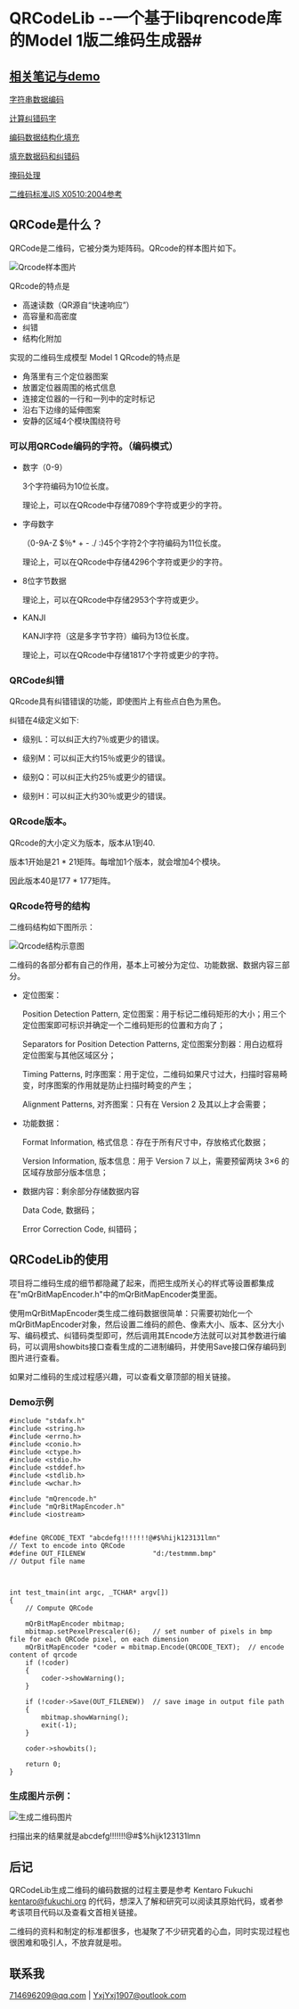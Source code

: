 # QRCodeLib --一个基于libqrencode库的Model 1版二维码生成器#

## [相关笔记与demo]()

[字符串数据编码](./QR/CodeGenerator.md)

[计算纠错码字](./QR/EccSpec.md)

[编码数据结构化填充](./QR/DataFill.md)

[填充数据码和纠错码](./QR/originaldatafill.md)

[掩码处理](./QR/Maskk.md)

[二维码标准JIS X0510:2004参考](http://www.kikakurui.com/x0/X0510-2004-01.html)

## QRCode是什么？

QRCode是二维码，它被分类为矩阵码。QRcode的样本图片如下。

![Qrcode样本图片](./Images/README/qrPatern.png)

QRcode的特点是

- 高速读数（QR源自“快速响应”）
- 高容量和高密度
- 纠错
- 结构化附加

实现的二维码生成模型 Model 1 QRcode的特点是

- 角落里有三个定位器图案
- 放置定位器周围的格式信息
- 连接定位器的一行和一列中的定时标记
- 沿右下边缘的延伸图案
- 安静的区域4个模块围绕符号

### 可以用QRCode编码的字符。（编码模式）

- 数字（0-9）

	3个字符编码为10位长度。

	理论上，可以在QRcode中存储7089个字符或更少的字符。

- 字母数字

	（0-9A-Z $％* + - ./ :)45个字符2个字符编码为11位长度。

	理论上，可以在QRcode中存储4296个字符或更少的字符。 

- 8位字节数据

	理论上，可以在QRcode中存储2953个字符或更少。

- KANJI 

	KANJI字符（这是多字节字符）编码为13位长度。

	理论上，可以在QRcode中存储1817个字符或更少的字符。

### QRCode纠错

QRcode具有纠错错误的功能，即使图片上有些点白色为黑色。

纠错在4级定义如下:

- 级别L：可以纠正大约7％或更少的错误。

- 级别M：可以纠正大约15％或更少的错误。

- 级别Q：可以纠正大约25％或更少的错误。

- 级别H：可以纠正大约30％或更少的错误。

### QRcode版本。

QRcode的大小定义为版本，版本从1到40. 

版本1开始是21 * 21矩阵。每增加1个版本，就会增加4个模块。

因此版本40是177 * 177矩阵。

###  QRcode符号的结构

二维码结构如下图所示：

![Qrcode结构示意图](./Images/README/QrcodeSymbol.JPG)


二维码的各部分都有自己的作用，基本上可被分为定位、功能数据、数据内容三部分。

- 定位图案： 

	Position Detection Pattern, 定位图案：用于标记二维码矩形的大小；用三个定位图案即可标识并确定一个二维码矩形的位置和方向了；

	Separators for Position Detection Patterns, 定位图案分割器：用白边框将定位图案与其他区域区分；
	
	Timing Patterns, 时序图案：用于定位，二维码如果尺寸过大，扫描时容易畸变，时序图案的作用就是防止扫描时畸变的产生；

	Alignment Patterns, 对齐图案：只有在 Version 2 及其以上才会需要；

- 功能数据： 

	Format Information, 格式信息：存在于所有尺寸中，存放格式化数据；

	Version Information, 版本信息：用于 Version 7 以上，需要预留两块 3×6 的区域存放部分版本信息；

- 数据内容：剩余部分存储数据内容 

	Data Code, 数据码；

	Error Correction Code, 纠错码；


## QRCodeLib的使用

项目将二维码生成的细节都隐藏了起来，而把生成所关心的样式等设置都集成在"mQrBitMapEncoder.h"中的mQrBitMapEncoder类里面。

使用mQrBitMapEncoder类生成二维码数据很简单：只需要初始化一个mQrBitMapEncoder对象，然后设置二维码的颜色、像素大小、版本、区分大小写、编码模式、纠错码类型即可，然后调用其Encode方法就可以对其参数进行编码，可以调用showbits接口查看生成的二进制编码，并使用Save接口保存编码到图片进行查看。

如果对二维码的生成过程感兴趣，可以查看文章顶部的相关链接。

### Demo示例

	#include "stdafx.h"
	#include <string.h>
	#include <errno.h>
	#include <conio.h>
	#include <ctype.h>
	#include <stdio.h>
	#include <stddef.h>
	#include <stdlib.h>
	#include <wchar.h>
	
	#include "mQrencode.h"
	#include "mQrBitMapEncoder.h"
	#include <iostream>
	
	
	#define QRCODE_TEXT "abcdefg!!!!!!!@#$%hijk123131lmn"						// Text to encode into QRCode
	#define OUT_FILENEW					"d:/testmmm.bmp"								// Output file name
	
	
	
	int test_tmain(int argc, _TCHAR* argv[])
	{	
		// Compute QRCode
	
		mQrBitMapEncoder mbitmap;
		mbitmap.setPexelPrescaler(6);	// set number of pixels in bmp file for each QRCode pixel, on each dimension
		mQrBitMapEncoder *coder = mbitmap.Encode(QRCODE_TEXT);	// encode content of qrcode
		if (!coder)
		{
			coder->showWarning();
		}
	
		if (!coder->Save(OUT_FILENEW))	// save image in output file path
		{
			mbitmap.showWarning();
			exit(-1);
		}
		
		coder->showbits();
		
		return 0;
	}

### 生成图片示例：

![生成二维码图片](./Images/README/testmmm.bmp)

扫描出来的结果就是abcdefg!!!!!!!@#$%hijk123131lmn

## 后记

QRCodeLib生成二维码的编码数据的过程主要是参考 Kentaro Fukuchi <kentaro@fukuchi.org> 的代码，想深入了解和研究可以阅读其原始代码，或者参考该项目代码以及查看文首相关链接。

二维码的资料和制定的标准都很多，也凝聚了不少研究着的心血，同时实现过程也很困难和吸引人，不放弃就是啦。

## 联系我

714696209@qq.com | YxjYxj1907@outlook.com

